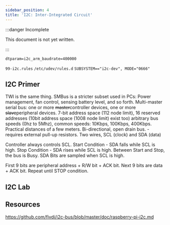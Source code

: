```yaml
---
sidebar_position: 4
title: 'I2C: Inter-Integrated Circuit'
---
```


:::danger Incomplete

This document is not yet written.

:::

`dtparam=i2c_arm_baudrate=400000`

`99-i2c.rules`
`/etc/udev/rules.d`
`SUBSYSTEM=="i2c-dev", MODE="0666"`

## I2C Primer

TWI is the same thing.
SMBus is a stricter subset used in PCs: Power management, fan control, sensing battery level, and so forth.
Multi-master serial bus: one or more ~~master~~controller devices, one or more ~~slave~~peripheral devices.
7-bit address space (112 node limit), 16 reserved addresses (10bit address space (1008 node limit) exist too)
arbitrary bus speeds (0hz to 5Mhz), common speeds: 10Kbps, 100Kbps, 400Kbps.
Practical distances of a few meters.
Bi-directional, open drain bus. - requires external pull-up resistors.
Two wires, SCL (clock) and SDA (data)

<!-- TODO: Draw Picture -->

Controller always controls SCL.
Start Condition - SDA falls while SCL is high.
Stop Condition - SDA rises while SCL is high.
Between Start and Stop, the bus is Busy.
SDA Bits are sampled when SCL is high.

First 9 bits are peripheral address + R/W bit + ACK bit.
Next 9 bits are data + ACK bit. Repeat until STOP condition.

## I2C Lab



## Resources

https://github.com/fivdi/i2c-bus/blob/master/doc/raspberry-pi-i2c.md
